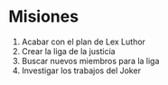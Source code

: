 # Misiones

1. Acabar con el plan de Lex Luthor
2. Crear la liga de la justicia
3. Buscar nuevos miembros para la liga
4. Investigar los trabajos del Joker


